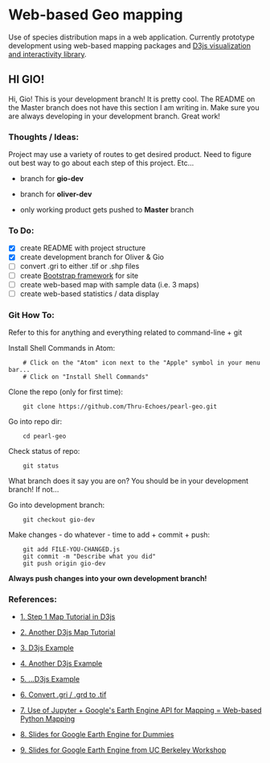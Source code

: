 # Web-based Geo mapping

Use of species distribution maps in a web application. Currently prototype development using web-based mapping packages and [D3js visualization and interactivity library](https://d3js.org/).

## HI GIO!

Hi, Gio! This is your development branch! It is pretty cool. The README on the Master branch does not have this section I am writing in. Make sure you are always developing in your development branch. Great work! 

### Thoughts / Ideas:

Project may use a variety of routes to get desired product. Need to figure out best way to go about each step of this project. Etc...

* branch for <strong>gio-dev</strong>

* branch for <strong>oliver-dev</strong>

* only working product gets pushed to <strong>Master</strong> branch

### To Do:

- [x] create README with project structure
- [x] create development branch for Oliver & Gio
- [ ] convert .gri to either .tif or .shp files
- [ ] create [Bootstrap framework](http://getbootstrap.com/) for site
- [ ] create web-based map with sample data (i.e. 3 maps)
- [ ] create web-based statistics / data display

### Git How To:

Refer to this for anything and everything related to command-line + git

Install Shell Commands in Atom:
```
    # Click on the "Atom" icon next to the "Apple" symbol in your menu bar...
    # Click on "Install Shell Commands"
```
Clone the repo (only for first time):
```
    git clone https://github.com/Thru-Echoes/pearl-geo.git
```

Go into repo dir:
```
    cd pearl-geo
```

Check status of repo:
```
    git status
```

What branch does it say you are on? You should be in your development branch! If not...

Go into development branch:
```
    git checkout gio-dev
```

Make changes - do whatever - time to add + commit + push:
```
    git add FILE-YOU-CHANGED.js
    git commit -m "Describe what you did"
    git push origin gio-dev
```

<strong>Always push changes into your own development branch!</strong>


### References:

* [1. Step 1 Map Tutorial in D3js](https://github.com/emeeks/d3-carto-map/wiki/Let's-Make-a-d3.carto-map-1:-Loading-a-Data-Layer)

* [2. Another D3js Map Tutorial](https://www.toptal.com/javascript/a-map-to-perfection-using-d3-js-to-make-beautiful-web-maps)

* [3. D3js Example](https://bl.ocks.org/mbostock/5342063)

* [4. Another D3js Example](https://bl.ocks.org/mbostock/4329423)

* [5. ...D3js Example](https://bost.ocks.org/mike/map/)

* [6. Convert .gri / .grd to .tif](http://gis.stackexchange.com/questions/87005/how-to-import-r-generated-gri-grd-raster-files-in-grass)

* [7. Use of Jupyter + Google's Earth Engine API for Mapping = Web-based Python Mapping](https://github.com/Thru-Echoes/jupyter-gee)

* [8. Slides for Google Earth Engine for Dummies](http://slides.com/miguelangelmenarguez/google-earth-engine-for-dummies-i#/)

* [9. Slides for Google Earth Engine from UC Berkeley Workshop](https://docs.google.com/presentation/d/1eeGZBbCOlkfLtIWz1FGr1LMN9FEs7xAtciIFY2PJN_A/edit#slide=id.g4954714e1_18)
